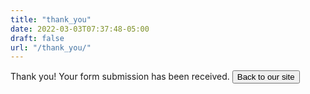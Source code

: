 ```yaml
---
title: "thank_you"
date: 2022-03-03T07:37:48-05:00
draft: false
url: "/thank_you/"
---
```


Thank you!
Your form submission has been received.
<a href="/contact/"><button >Back to our site</button></a>
